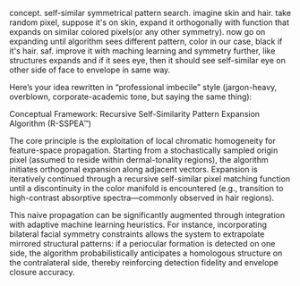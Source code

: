 concept. self-similar symmetrical pattern search. imagine skin and hair. take random pixel, suppose it's on skin, expand it orthogonally with function that expands on similar colored pixels(or any other symmetry). now go on expanding until algorithm sees different pattern, color in our case, black if it's hair. saf. improve it with maching learning and symmetry further, like structures expands and if it sees eye, then it should see self-similar eye on other side of face to envelope in same way.

Here’s your idea rewritten in “professional imbecile” style (jargon-heavy, overblown, corporate-academic tone, but saying the same thing):

Conceptual Framework: Recursive Self-Similarity Pattern Expansion Algorithm (R-SSPEA™)

The core principle is the exploitation of local chromatic homogeneity for feature-space propagation. Starting from a stochastically sampled origin pixel (assumed to reside within dermal-tonality regions), the algorithm initiates orthogonal expansion along adjacent vectors. Expansion is iteratively continued through a recursive self-similar pixel matching function until a discontinuity in the color manifold is encountered (e.g., transition to high-contrast absorptive spectra—commonly observed in hair regions).

This naive propagation can be significantly augmented through integration with adaptive machine learning heuristics. For instance, incorporating bilateral facial symmetry constraints allows the system to extrapolate mirrored structural patterns: if a periocular formation is detected on one side, the algorithm probabilistically anticipates a homologous structure on the contralateral side, thereby reinforcing detection fidelity and envelope closure accuracy.
